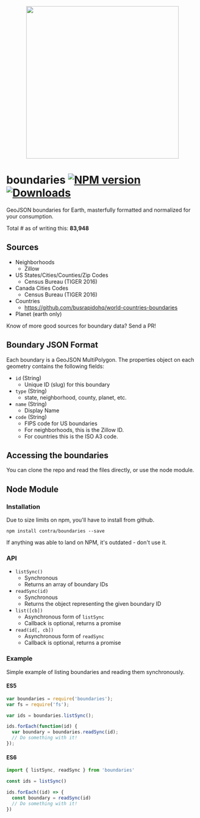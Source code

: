 <p align="center">
  <img width="400" src="https://raw.githubusercontent.com/contra/boundaries/master/logos/black.png">
</p>


# boundaries [![NPM version][npm-image]][npm-url] [![Downloads][downloads-image]][npm-url]

GeoJSON boundaries for Earth, masterfully formatted and normalized for your consumption.

Total # as of writing this: **83,948**

## Sources

- Neighborhoods
  - Zillow
- US States/Cities/Counties/Zip Codes
  - Census Bureau (TIGER 2016)
- Canada Cities Codes
  - Census Bureau (TIGER 2016)
- Countries
  - https://github.com/busrapidohq/world-countries-boundaries
- Planet (earth only)

Know of more good sources for boundary data? Send a PR!

## Boundary JSON Format

Each boundary is a GeoJSON MultiPolygon. The properties object on each geometry contains the following fields:

- `id` (String)
  - Unique ID (slug) for this boundary
- `type` (String)
  - state, neighborhood, county, planet, etc.
- `name` (String)
  - Display Name
- `code` (String)
  - FIPS code for US boundaries
  - For neighborhoods, this is the Zillow ID.
  - For countries this is the ISO A3 code.

## Accessing the boundaries

You can clone the repo and read the files directly, or use the node module.

## Node Module

### Installation

Due to size limits on npm, you'll have to install from github.

`npm install contra/boundaries --save`

If anything was able to land on NPM, it's outdated - don't use it.

### API

- `listSync()`
  - Synchronous
  - Returns an array of boundary IDs
- `readSync(id)`
  - Synchronous
  - Returns the object representing the given boundary ID
- `list([cb])`
  - Asynchronous form of `listSync`
  - Callback is optional, returns a promise
- `read(id[, cb])`
  - Asynchronous form of `readSync`
  - Callback is optional, returns a promise


### Example

Simple example of listing boundaries and reading them synchronously.

#### ES5

```js
var boundaries = require('boundaries');
var fs = require('fs');

var ids = boundaries.listSync();

ids.forEach(function(id) {
  var boundary = boundaries.readSync(id);
  // Do something with it!
});
```

#### ES6

```js
import { listSync, readSync } from 'boundaries'

const ids = listSync()

ids.forEach((id) => {
  const boundary = readSync(id)
  // Do something with it!
})
```

[downloads-image]: http://img.shields.io/npm/dm/boundaries.svg
[npm-url]: https://npmjs.org/package/boundaries
[npm-image]: http://img.shields.io/npm/v/boundaries.svg
